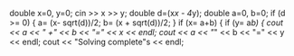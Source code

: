 double x=0, y=0;
cin >> x >> y;
double d=(x*x - 4*y);
double a=0, b=0;
if (d >= 0) {
a= (x- sqrt(d))/2;
b= (x + sqrt(d))/2;
}
if (x= a+b) {
if (y= a*b) {
cout << a << " +" << b << "=" << x << endl;
cout << a << "*" << b << "=" << y << endl;
cout << "Solving complete"s << endl;
